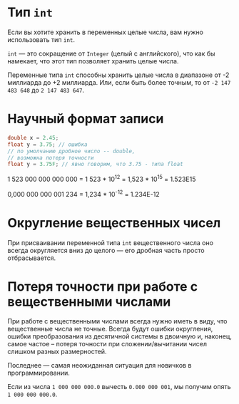 # Тип `int`

Если вы хотите хранить в переменных целые числа, вам нужно использовать тип `int`.

`int` — это сокращение от `Integer` (целый с английского), что как бы намекает, что этот тип позволяет хранить целые числа.

Переменные типа `int` способны хранить целые числа в диапазоне от -2 миллиарда до +2 миллиарда. Или, если быть более точным, то от `-2 147 483 648` до `2 147 483 647`.

# Научный формат записи

```java
double x = 2.45;
float y = 3.75; // ошибка
// по умолчанию дробное число -- double,
// возможна потеря точности
float y = 3.75F; // явно говорим, что 3.75 - типа float
```

1 523 000 000 000 000 = 1 523 * 10<sup>12</sup> = 1,523 * 10<sup>15</sup> = 1.523E15

0,000 000 000 001 234 = 1,234 * 10<sup>-12</sup> = 1.234E-12

# Округление вещественных чисел

При присваивании переменной типа `int` вещественного числа оно всегда округляется вниз до целого — его дробная часть просто отбрасывается.

# Потеря точности при работе с вещественными числами

При работе с вещественными числами всегда нужно иметь в виду, что вещественные числа не точные. Всегда будут ошибки округления, ошибки преобразования из десятичной системы в двоичную и, наконец, самое частое – потеря точности при сложении/вычитании чисел слишком разных размерностей.

Последнее — самая неожиданная ситуация для новичков в программировании.

Если из числа `1 000 000 000.0` вычесть `0.000 000 001`, мы получим опять `1 000 000 000.0`.
